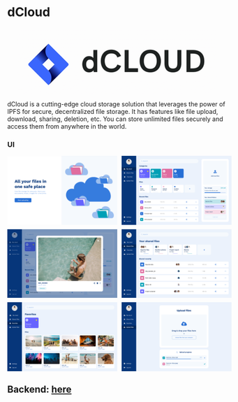 # dCloud

<div style="display: flex; justify-content: center; align-content: center">
<img src="images/dcloud.png">
</div>

dCloud is a cutting-edge cloud storage solution that leverages the power of IPFS for secure, decentralized file storage.
It has features like file upload, download, sharing, deletion, etc. You can store unlimited files securely and access them from anywhere in the world.

### UI

<div style="display: flex; flex-wrap: wrap; gap: 10px">
    <div style="display: flex; gap: 10px;">
        <img width="50%" src="images/ui1.png">
        <img width="50%" src="images/ui2.png">
    </div>
    <div style="display: flex; gap: 10px;">
        <img width="50%" src="images/ui3.png">
        <img width="50%" src="images/ui4.png">
    </div>
    <div style="display: flex; gap: 10px;">
        <img width="50%" src="images/ui5.png">
        <img width="50%" src="images/ui6.png">
    </div>
</div>

## Backend: [here](https://github.com/krishnadev-ss/dCloud_backend)
